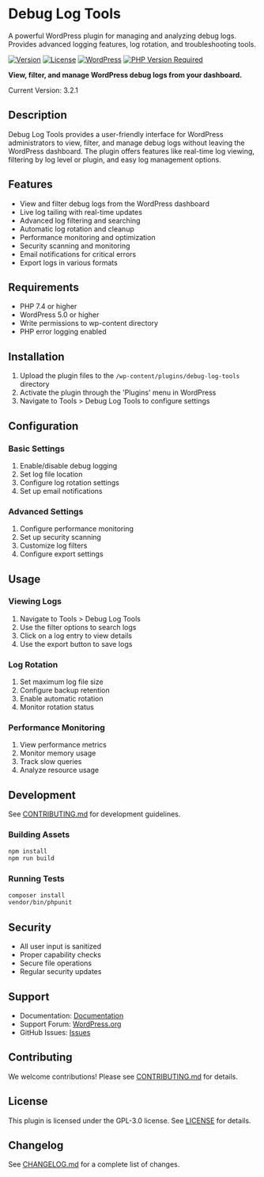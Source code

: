 # Debug Log Tools

A powerful WordPress plugin for managing and analyzing debug logs. Provides advanced logging features, log rotation, and troubleshooting tools.

[![Version](https://img.shields.io/badge/version-3.2.1-blue.svg?style=flat-square)](https://github.com/saqibj/debug-log-tools)
[![License](https://img.shields.io/badge/license-GPL--3.0-blue.svg?style=flat-square)](https://www.gnu.org/licenses/gpl-3.0.txt)
[![WordPress](https://img.shields.io/badge/WordPress-Plugin-0073aa.svg?style=flat-square&logo=wordpress)](https://wordpress.org/)
[![PHP Version Required](https://img.shields.io/badge/php-%3E%3D7.4-8892BF.svg?style=flat-square)](https://php.net/)

**View, filter, and manage WordPress debug logs from your dashboard.**

Current Version: 3.2.1

## Description

Debug Log Tools provides a user-friendly interface for WordPress administrators to view, filter, and manage debug logs without leaving the WordPress dashboard. The plugin offers features like real-time log viewing, filtering by log level or plugin, and easy log management options.

## Features

- View and filter debug logs from the WordPress dashboard
- Live log tailing with real-time updates
- Advanced log filtering and searching
- Automatic log rotation and cleanup
- Performance monitoring and optimization
- Security scanning and monitoring
- Email notifications for critical errors
- Export logs in various formats

## Requirements

- PHP 7.4 or higher
- WordPress 5.0 or higher
- Write permissions to wp-content directory
- PHP error logging enabled

## Installation

1. Upload the plugin files to the `/wp-content/plugins/debug-log-tools` directory
2. Activate the plugin through the 'Plugins' menu in WordPress
3. Navigate to Tools > Debug Log Tools to configure settings

## Configuration

### Basic Settings

1. Enable/disable debug logging
2. Set log file location
3. Configure log rotation settings
4. Set up email notifications

### Advanced Settings

1. Configure performance monitoring
2. Set up security scanning
3. Customize log filters
4. Configure export settings

## Usage

### Viewing Logs

1. Navigate to Tools > Debug Log Tools
2. Use the filter options to search logs
3. Click on a log entry to view details
4. Use the export button to save logs

### Log Rotation

1. Set maximum log file size
2. Configure backup retention
3. Enable automatic rotation
4. Monitor rotation status

### Performance Monitoring

1. View performance metrics
2. Monitor memory usage
3. Track slow queries
4. Analyze resource usage

## Development

See [CONTRIBUTING.md](CONTRIBUTING.md) for development guidelines.

### Building Assets

```bash
npm install
npm run build
```

### Running Tests

```bash
composer install
vendor/bin/phpunit
```

## Security

- All user input is sanitized
- Proper capability checks
- Secure file operations
- Regular security updates

## Support

- Documentation: [Documentation](https://github.com/saqibj/debug-log-tools/wiki)
- Support Forum: [WordPress.org](https://wordpress.org/support/plugin/debug-log-tools)
- GitHub Issues: [Issues](https://github.com/saqibj/debug-log-tools/issues)

## Contributing

We welcome contributions! Please see [CONTRIBUTING.md](CONTRIBUTING.md) for details.

## License

This plugin is licensed under the GPL-3.0 license. See [LICENSE](LICENSE) for details.

## Changelog

See [CHANGELOG.md](CHANGELOG.md) for a complete list of changes.
